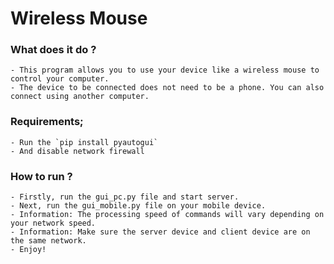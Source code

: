 # Wireless Mouse

### What does it do ?
    - This program allows you to use your device like a wireless mouse to control your computer.
    - The device to be connected does not need to be a phone. You can also connect using another computer.

### Requirements;
    - Run the `pip install pyautogui`
    - And disable network firewall

### How to run ?
    - Firstly, run the gui_pc.py file and start server.
    - Next, run the gui_mobile.py file on your mobile device.
    - Information: The processing speed of commands will vary depending on your network speed.
    - Information: Make sure the server device and client device are on the same network.
    - Enjoy!
